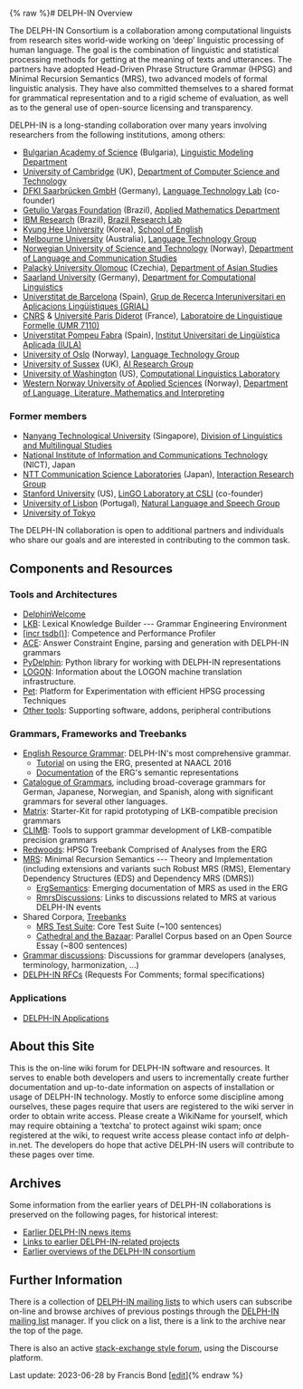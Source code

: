 {% raw %}# DELPH-IN Overview

The DELPH-IN Consortium is a collaboration among computational linguists
from research sites world-wide working on ‘deep’ linguistic processing
of human language. The goal is the combination of linguistic and
statistical processing methods for getting at the meaning of texts and
utterances. The partners have adopted Head-Driven Phrase Structure
Grammar (HPSG) and Minimal Recursion Semantics (MRS), two advanced
models of formal linguistic analysis. They have also committed
themselves to a shared format for grammatical representation and to a
rigid scheme of evaluation, as well as to the general use of open-source
licensing and transparency.

DELPH-IN is a long-standing collaboration over many years involving
researchers from the following institutions, among others:

- [Bulgarian Academy of Science](http://www.bas.bg/) (Bulgaria),
[Linguistic Modeling Department](http://lml.bas.bg/)
- [University of Cambridge](http://www.cam.ac.uk/) (UK), [Department
of Computer Science and Technology](http://www.cst.cam.ac.uk/)
- [DFKI Saarbrücken GmbH](http://www.dfki.de/) (Germany), [Language
Technology Lab](http://www.dfki.de/lt/) (co-founder)
- [Getulio Vargas Foundation](https://portal.fgv.br) (Brazil), [Applied
Mathematics Department](https://emap.fgv.br)
- [IBM Research](https://www.research.ibm.com/) (Brazil), [Brazil
Research Lab](https://www.ibm.com/blogs/research/category/ibmres-bra/)
- [Kyung Hee University](http://www.kyunghee.ac.kr/) (Korea),
[School of English](http://khenglish.khu.ac.kr/)
- [Melbourne University](http://www.unimelb.edu.au/) (Australia),
[Language Technology Group](http://www.cs.mu.oz.au/research/lt/)
- [Norwegian University of Science and
Technology](http://www.ntnu.no/) (Norway), [Department of Language
and Communication Studies](http://mime.hf.ntnu.no/hf/isk/)
- [Palacký University Olomouc](https://www.upol.cz/en/) (Czechia),
[Department of Asian Studies](https://kas.upol.cz/en/)
- [Saarland University](http://www.uni-saarland.de/) (Germany),
[Department for Computational
Linguistics](http://www.coli.uni-sb.de/)
- [Universtitat de Barcelona](http://www.ub.edu/) (Spain), [Grup de
Recerca Interuniversitari en Aplicacions Lingüístiques
(GRIAL)](http://grial.uab.es/)
- [CNRS](http://www.cnrs.fr/) & [Université Paris
Diderot](http://www.univ-paris-diderot.fr/) (France), [Laboratoire
de Linguistique Formelle (UMR 7110)](http://www.llf.cnrs.fr/)
- [Universtitat Pompeu Fabra](http://www.upf.edu/) (Spain), [Institut
Universitari de Lingüística Aplicada
(IULA)](http://www.iula.upf.edu/)
- [University of Oslo](http://www.uio.no/) (Norway), [Language
Technology
Group](http://www.mn.uio.no/ifi/english/research/groups/ltg/)
- [University of Sussex](http://www.sussex.ac.uk/) (UK), [AI
Research Group](https://www.sussex.ac.uk/research/centres/ai-research-group/)
- [University of Washington](http://www.washington.edu/) (US),
[Computational Linguistics Laboratory](http://www.washington.edu/)
- [Western Norway University of Applied Sciences](https://www.hvl.no/en) (Norway), [Department of Language, Literature, Mathematics and Interpreting](https://www.hvl.no/en/about/management/faculty-of-education-arts-and-sports/department-of-language-literature-mathematics-and-interpreting/)

### Former members

- [Nanyang Technological University](http://www.ntu.edu.sg/)
(Singapore), [Division of Linguistics and Multilingual
Studies](http://www.ntu.edu.sg/HSS/Linguistics/)
- [National Institute of Information and Communications Technology](https://www.nict.go.jp/en/) (NICT), Japan
- [NTT Communication Science
Laboratories](http://www.kecl.ntt.co.jp/) (Japan),
[Interaction Research Group](http://www.kecl.ntt.co.jp/icl/icl/interaction_research.html)
- [Stanford University](http://www.stanford.edu/) (US), [LinGO
Laboratory at CSLI](http://lingo.stanford.edu/) (co-founder)
- [University of Lisbon](http://www.ul.pt/) (Portugal), [Natural
Language and Speech Group](http://nlx.di.fc.ul.pt/)
- [University of Tokyo](https://www.u-tokyo.ac.jp/en/)

The DELPH-IN collaboration is open to additional partners and individuals
who share our goals and are interested in contributing to the common task.

## Components and Resources

### Tools and Architectures

- [DelphinWelcome](https://delph-in.github.io/docs/home/DelphinWelcome)
- [LKB](https://delph-in.github.io/docs/tools/LkbTop): Lexical Knowledge Builder --- Grammar Engineering
Environment
- [\[incr tsdb()](https://delph-in.github.io/docs/tools/ItsdbTop)\]: Competence and Performance Profiler
- [ACE](https://delph-in.github.io/docs/tools/AceTop): Answer Constraint Engine, parsing and generation
with DELPH-IN grammars
- [PyDelphin](https://delph-in.github.io/docs/tools/PyDelphinTop): Python library for working with
DELPH-IN representations
- [LOGON](https://delph-in.github.io/docs/tools/LogonTop): Information about the LOGON machine translation
infrastructure.
- [Pet](https://delph-in.github.io/docs/garage/PetTop): Platform for Experimentation with efficient HPSG
processing Techniques
- [Other tools](https://delph-in.github.io/docs/tools/ToolsTop): Supporting software, addons, peripheral
contributions

### Grammars, Frameworks and Treebanks

- [English Resource Grammar](https://delph-in.github.io/docs/erg/ErgTop): DELPH-IN's most comprehensive
grammar.
  - [Tutorial](https://delph-in.github.io/docs/howto/ErsTutorial) on using the ERG, presented at NAACL
2016
  - [Documentation](https://delph-in.github.io/docs/erg/ErgSemantics) of the ERG's semantic
representations
- [Catalogue of Grammars](https://delph-in.github.io/docs/grammars/GrammarCatalogue), including
broad-coverage grammars for German, Japanese, Norwegian, and
Spanish, along with significant grammars for several other
languages.
- [Matrix](https://delph-in.github.io/docs/matrix/MatrixTop): Starter-Kit for rapid prototyping of
LKB-compatible precision grammars
- [CLIMB](https://delph-in.github.io/docs/garage/ClimbTop): Tools to support grammar development of
LKB-compatible precision grammars
- [Redwoods](https://delph-in.github.io/docs/garage/RedwoodsTop): HPSG Treebank Comprised of Analyses
from the ERG
- [MRS](https://delph-in.github.io/docs/tools/RmrsTop): Minimal Recursion Semantics --- Theory and
Implementation (including extensions and variants such Robust MRS
(RMS), Elementary Dependency Structures (EDS) and Dependency MRS
(DMRS))
  - [ErgSemantics](https://delph-in.github.io/docs/erg/ErgSemantics): Emerging documentation of MRS
as used in the ERG
  - [RmrsDiscussions](https://delph-in.github.io/docs/tools/RmrsDiscussions): Links to discussions
related to MRS at various DELPH-IN events
- Shared Corpora, [Treebanks](https://delph-in.github.io/docs/tools/TreebankingTop)
  - [MRS Test Suite](https://delph-in.github.io/docs/matrix/MatrixMrsTestSuite): Core Test Suite (\~100
sentences)
  - [Cathedral and the Bazaar](https://delph-in.github.io/docs/matrix/MatrixMrsCatb): Parallel Corpus
based on an Open Source Essay (\~800 sentences)
- [Grammar discussions](https://delph-in.github.io/docs/grammars/GrammarDiscussionsTop): Discussions for
grammar developers (analyses, terminology, harmonization, …)
- [DELPH-IN RFCs](https://delph-in.github.io/docs/tools/DelphinRFCs) (Requests For Comments; formal
specifications)

### Applications

- [DELPH-IN Applications](https://delph-in.github.io/docs/home/DelphinApplications)

## About this Site

This is the on-line wiki forum for DELPH-IN software and resources. It
serves to enable both developers and users to incrementally create
further documentation and up-to-date information on aspects of
installation or usage of DELPH-IN technology. Mostly to enforce some
discipline among ourselves, these pages require that users are
registered to the wiki server in order to obtain write access. Please
create a WikiName for yourself, which may require obtaining
a ‘textcha’ to protect against wiki spam; once registered at the wiki,
to request write access please contact info *at* delph-in.net. The
developers do hope that active DELPH-IN users will contribute to these
pages over time.

## Archives

Some information from the earlier years of DELPH-IN collaborations is
preserved on the following pages, for historical interest:

- [Earlier DELPH-IN news items](https://delph-in.github.io/docs/home/DelphinNews)
- [Links to earlier DELPH-IN-related projects](https://delph-in.github.io/docs/home/OldProjects)
- [Earlier overviews of the DELPH-IN consortium](https://delph-in.github.io/docs/garage/OldOverviews)

## Further Information

There is a collection of [DELPH-IN mailing
lists](http://lists.delph-in.net/) to which users can subscribe on-line
and browse archives of previous postings through the [DELPH-IN mailing
list](http://lists.delph-in.net/) manager. If you click on a list, there
is a link to the archive near the top of the page.

There is also an active [stack-exchange style
forum](http://discourse.delph-in.net), using the Discourse platform.

Last update: 2023-06-28 by Francis Bond [[edit](https://github.com/delph-in/docs/wiki/Home/_edit)]{% endraw %}